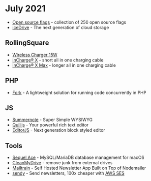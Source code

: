 # July 2021

* [Open source flags](https://flagpack.xyz/) - collection of 250 open source flags
* [iceDrive](https://icedrive.net/) - The next generation of cloud storage

## RollingSquare

* [Wireless Charger 15W](https://rollingsquare.com/collections/wireless/products/wireless-charger-15w)
* [inCharge® X](https://rollingsquare.com/products/incharge-x) - short all in one charging cable
* [inCharge® X Max](https://rollingsquare.com/products/incharge-x-max) - longer all in one charging cable

## PHP

* [Fork](https://github.com/spatie/fork) - A lightweight solution for running code concurrently in PHP

## JS

* [Summernote](https://summernote.org/) - Super Simple WYSIWYG
* [Quilljs](https://quilljs.com/) - Your powerful rich text editor
* [EditorJS](https://editorjs.io/) - Next generation block styled editor

## Tools

* [Sequel Ace](https://github.com/Sequel-Ace/Sequel-Ace) - MySQL/MariaDB database management for macOS
* [CleanMyDrive](https://macpaw.com/cleanmydrive) - remove junk from external drives
* [Mailtrain](https://mailtrain.org/) - Self Hosted Newsletter App Built on Top of Nodemailer
* [sendy](https://sendy.co/) - Send newsletters, 100x cheaper with [AWS SES](https://aws.amazon.com/ses/)

